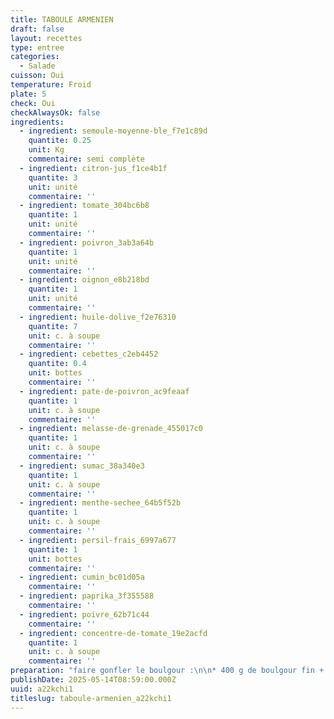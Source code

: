 ```yaml
---
title: TABOULE ARMENIEN
draft: false
layout: recettes
type: entree
categories:
  - Salade
cuisson: Oui
temperature: Froid
plate: 5
check: Oui
checkAlwaysOk: false
ingredients:
  - ingredient: semoule-moyenne-ble_f7e1c89d
    quantite: 0.25
    unit: Kg
    commentaire: semi complète
  - ingredient: citron-jus_f1ce4b1f
    quantite: 3
    unit: unité
    commentaire: ''
  - ingredient: tomate_304bc6b8
    quantite: 1
    unit: unité
    commentaire: ''
  - ingredient: poivron_3ab3a64b
    quantite: 1
    unit: unité
    commentaire: ''
  - ingredient: oignon_e8b218bd
    quantite: 1
    unit: unité
    commentaire: ''
  - ingredient: huile-dolive_f2e76310
    quantite: 7
    unit: c. à soupe
    commentaire: ''
  - ingredient: cebettes_c2eb4452
    quantite: 0.4
    unit: bottes
    commentaire: ''
  - ingredient: pate-de-poivron_ac9feaaf
    quantite: 1
    unit: c. à soupe
    commentaire: ''
  - ingredient: melasse-de-grenade_455017c0
    quantite: 1
    unit: c. à soupe
    commentaire: ''
  - ingredient: sumac_38a340e3
    quantite: 1
    unit: c. à soupe
    commentaire: ''
  - ingredient: menthe-sechee_64b5f52b
    quantite: 1
    unit: c. à soupe
    commentaire: ''
  - ingredient: persil-frais_6997a677
    quantite: 1
    unit: bottes
    commentaire: ''
  - ingredient: cumin_bc01d05a
    commentaire: ''
  - ingredient: paprika_3f355588
    commentaire: ''
  - ingredient: poivre_62b71c44
    commentaire: ''
  - ingredient: concentre-de-tomate_19e2acfd
    quantite: 1
    unit: c. à soupe
    commentaire: ''
preparation: "faire gonfler le boulgour :\n\n* 400 g de boulgour fin + volume équivalent en eau chaude salée (pour le faire gonfler)\n* 12 cl huile d'O\n* 1 c à soupe de concentré de tomate\n* 1 c à soupe de pate de poivron et tomate (achat ds magasin de produits exotiques)\n* 1 oignon haché\n* 1 poivron haché\n* 1 c à café de sel\_ / de poivre / de paprika / de cumin poudre /\_\n* le zeste d'1 citron\n* 1/2 bottes de cébettes\n* 1 tomate\n* 1/2 botte de persil plat\n* jus du citron\n* 1 c à soupe de mélasse de grenade\n* 1 c à café de sumac / de menthe séchée\n* MELANGER LE BOULGOUR, LA PREPARATION CUITE, ET LA PREPARATION CRUE, SALER POIVRER HUILER SI BESOIN\n\nfaire revenir :dans un autre contenant couper e mélanger :\n1/2 bottes de cébettes\n\n* 1 tomate\n\n* 1/2 botte de persil plat\n\n* jus du citron\n\n* 1 c à soupe de mélasse de grenade\n\n* 1 c à café de sumac / de menthe séchée\n\n* MELANGER LE BOULGOUR, LA PREPARATION CUITE, ET LA PREPARATION CRUE, SALER POIVRER HUILER SI BESOIN"
publishDate: 2025-05-14T08:59:00.000Z
uuid: a22kchi1
titleslug: taboule-armenien_a22kchi1
---
```

